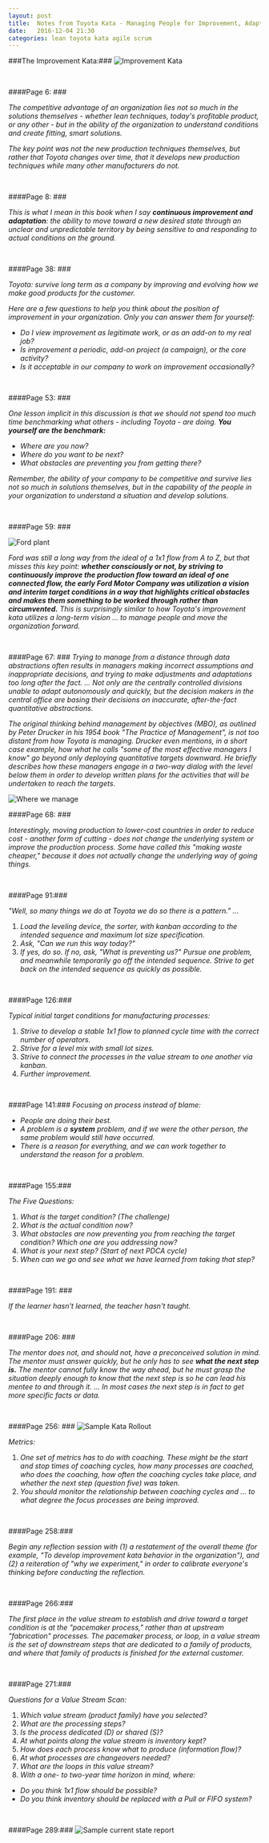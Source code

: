 ```yaml
---
layout: post
title:  Notes from Toyota Kata - Managing People for Improvement, Adaptiveness, and Superior Results
date:   2016-12-04 21:30
categories: lean toyota kata agile scrum
---
```


###The Improvement Kata:###
<img class="img img-thumbnail img-responsive" src="{{site.baseurl}}/assets/kata-improvement-kata.jpg" alt="Improvement Kata">

<br>

####Page 6: ###

_The competitive advantage of an organization lies not so much in the solutions themselves - whether lean techniques, today's profitable product, or any other - but in the ability of the organization to understand conditions and create fitting, smart solutions._

_The key point was not the new production techniques themselves, but rather that Toyota changes over time, that it develops new production techniques while many other manufacturers do not._

<br>

####Page 8: ###

_This is what I mean in this book when I say **continuous improvement and adaptation**: the ability to move toward a new desired state through an unclear and unpredictable territory by being sensitive to and responding to actual conditions on the ground._

<br>

####Page 38: ###

_Toyota: survive long term as a company by improving and evolving how we make good products for the customer._

_Here are a few questions to help you think about the position of improvement in your organization. Only you can answer them for yourself:_

- _Do I view improvement as legitimate work, or as an add-on to my real job?_
- _Is improvement a periodic, add-on project (a campaign), or the core activity?_
- _Is it acceptable in our company to work on improvement occasionally?_

<br>


####Page 53: ###

_One lesson implicit in this discussion is that we should not spend too much time benchmarking what others - including Toyota - are doing. **You yourself are the benchmark:**_

- _Where are you now?_
- _Where do you want to be next?_
- _What obstacles are preventing you from getting there?_

_Remember, the ability of your company to be competitive and survive lies not so much in solutions themselves, but in the capability of the people in your organization to understand a situation and develop solutions._

<br>

####Page 59: ###

<img class="img img-thumbnail img-responsive" src="{{site.baseurl}}/assets/kata-ford-contiguous-flow.jpg" alt="Ford plant">
<br>

_Ford was still a long way from the ideal of a 1x1 flow from A to Z, but that misses this key point: **whether consciously or not, by striving to continuously improve the production flow toward an ideal of one connected flow, the early Ford Motor Company was utilization a vision and interim target conditions in a way that highlights critical obstacles and makes them something to be worked through rather than circumvented.** This is surprisingly similar to how Toyota's improvement kata utilizes a long-term vision ... to manage people and move the organization forward._

<br>

####Page 67: ###
_Trying to manage from a distance through data abstractions often results in managers making incorrect assumptions and inappropriate decisions, and trying to make adjustments and adaptations too long after the fact. ... Not only are the centrally controlled divisions unable to adapt autonomously and quickly, but the decision makers in the central office are basing their decisions on inaccurate, after-the-fact quantitative abstractions._

_The original thinking behind management by objectives (MBO), as outlined by Peter Drucker in his 1954 book "The Practice of Management", is not too distant from how Toyota is managing. Drucker even mentions, in a short case example, how what he calls "some of the most effective managers I know" go beyond only deploying quantitative targets downward. He briefly describes how these managers engage in a two-way dialog with the level below them in order to develop written plans for the activities that will be undertaken to reach the targets._

<img class="img img-thumbnail img-responsive" src="{{site.baseurl}}/assets/kata-means-over-results.jpg" alt="Where we manage">

<br>

####Page 68: ###

_Interestingly, moving production to lower-cost countries in order to reduce cost - another form of cutting - does not change the underlying system or improve the production process. Some have called this "making waste cheaper," because it does not actually change the underlying way of going things._

<br>

####Page 91:###

_"Well, so many things we do at Toyota we do so there is a pattern." ..._

1. _Load the leveling device, the sorter, with kanban according to the intended sequence and maximum lot size specification._
1. _Ask, "Can we run this way today?"_
1. _If yes, do so. If no, ask, "What is preventing us?" Pursue one problem, and meanwhile temporarily go off the intended sequence. Strive to get back on the intended sequence as quickly as possible._

<br>

####Page 126:###

_Typical initial target conditions for manufacturing processes:_

1. _Strive to develop a stable 1x1 flow to planned cycle time with the correct number of operators._
1. _Strive for a level mix with small lot sizes._
1. _Strive to connect the processes in the value stream to one another via kanban._
1. _Further improvement._

<br>

####Page 141:###
_Focusing on process instead of blame:_

- _People are doing their best._
- _A problem is a **system** problem, and if we were the other person, the same problem would still have occurred._
- _There is a reason for everything, and we can work together to understand the reason for a problem._

<br>

####Page 155:###

_The Five Questions:_

1. _What is the target condition? (The challenge)_
1. _What is the actual condition now?_
1. _What obstacles are now preventing you from reaching the target condition? Which one are you addressing now?_
1. _What is your next step? (Start of next PDCA cycle)_
1. _When can we go and see what we have learned from taking that step?_

<br>

####Page 191: ###

_If the learner hasn't learned, the teacher hasn't taught._

<br>

####Page 206: ###

_The mentor does not, and should not, have a preconceived solution in mind. The mentor must answer quickly, but he only has to see **what the next step is.** The mentor cannot fully know the way ahead, but he must grasp the situation deeply enough to know that the next step is so he can lead his mentee to and through it. ... In most cases the next step is in fact to get more specific facts or data._

<br>


####Page 256: ###
<img class="img img-thumbnail img-responsive" src="{{site.baseurl}}/assets/kata-rollout.jpg" alt="Sample Kata Rollout">
<br>

_Metrics:_

1. _One set of metrics has to do with coaching. These might be the start and stop times of coaching cycles, how many processes are coached, who does the coaching, how often the coaching cycles take place, and whether the next step (question five) was taken._
1. _You should monitor the relationship between coaching cycles and ... to what degree the focus processes are being improved._

<br>

####Page 258:###

_Begin any reflection session with (1) a restatement of the overall theme (for example, "To develop improvement kata behavior in the organization"), and (2) a reiteration of "why we experiment," in order to calibrate everyone's thinking before conducting the reflection._

<br>

####Page 266:###

_The first place in the value stream to establish and drive toward a target condition is at the "pacemaker process," rather than at upstream "fabrication" processes. The pacemaker process, or loop, in a value stream is the set of downstream steps that are dedicated to a family of products, and where that family of products is finished for the external customer._

<br>

####Page 271:###

_Questions for a Value Stream Scan:_

1. _Which value stream (product family) have you selected?_
1. _What are the processing steps?_
1. _Is the process dedicated (D) or shared (S)?_
1. _At what points along the value stream is inventory kept?_
1. _How does each process know what to produce (information flow)?_
1. _At what processes are changeovers needed?_
1. _What are the loops in this value stream?_
1. _With a one- to two-year time horizon in mind, where:_
  - _Do you think 1x1 flow should be possible?_
  - _Do you think inventory should be replaced with a Pull or FIFO system?_

 <br>

 ####Page 289:###
<img class="img img-thumbnail img-responsive" src="{{site.baseurl}}/assets/kata-sample-current-state.jpg" alt="Sample current state report">